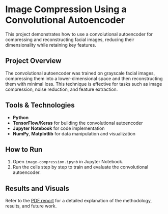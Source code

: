 # Image Compression Using a Convolutional Autoencoder

This project demonstrates how to use a convolutional autoencoder for compressing and reconstructing facial images, reducing their dimensionality while retaining key features.

## Project Overview
The convolutional autoencoder was trained on grayscale facial images, compressing them into a lower-dimensional space and then reconstructing them with minimal loss. This technique is effective for tasks such as image compression, noise reduction, and feature extraction.

## Tools & Technologies
- **Python**
- **TensorFlow/Keras** for building the convolutional autoencoder
- **Jupyter Notebook** for code implementation
- **NumPy**, **Matplotlib** for data manipulation and visualization

## How to Run
1. Open `image-compression.ipynb` in Jupyter Notebook.
2. Run the cells step by step to train and evaluate the convolutional autoencoder.

## Results and Visuals
Refer to the [PDF report](./Image-Compression.pdf) for a detailed explanation of the methodology, results, and future work.

